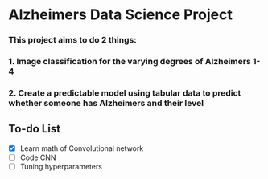 # Alzheimers Data Science Project

### This project aims to do 2 things: 
### 1. Image classification for the varying degrees of Alzheimers 1-4 
### 2. Create a predictable model using tabular data to predict whether someone has Alzheimers and their level

## To-do List

- [x] Learn math of Convolutional network
- [ ] Code CNN
- [ ] Tuning hyperparameters
